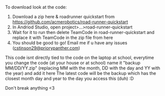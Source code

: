 To download  look at the code:
  1. Download a zip here & roadrunner quickstart from https://github.com/acmerobotics/road-runner-quickstart
  2. In Andriod Studio, open project>...>road-runner-quickstart
  3. Wait for it to run then delete TeamCode in road-runner-quickstart and replace it with TeamCode in the zip file from here
  4. You should be good to go! Email me if u have any issues (cstinson29@priorypanther.com)

This code isnt directly tied to the code on the laptop at school, everytime you change the code (at your house or at school) name it "backup MM/DD/YY.zip" (replacing MM with the month, DD with the day and YY with the year) and add it here
The latest code will be the backup which has the closest month day and year to the day you access this (duh) :D

Don't break anything <3
